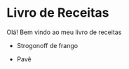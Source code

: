 # Livro de Receitas

Olá! Bem vindo ao meu livro de receitas

- Strogonoff de frango

- Pavê

  

  
